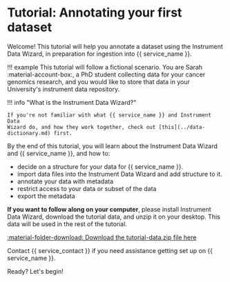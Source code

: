 # Tutorial: Annotating your first dataset

Welcome! This tutorial will help you annotate a dataset using the
Instrument Data Wizard, in preparation for ingestion into {{ service_name }}.

!!! example
    This tutorial will follow a fictional scenario. You are Sarah :material-account-box:, a PhD
    student collecting data for your cancer genomics research, and you would
    like to store that data in your University's instrument data
    repository.


!!! info "What is the Instrument Data Wizard?"

    If you're not familiar with what {{ service_name }} and Instrument Data
    Wizard do, and how they work together, check out [this](../data-dictionary.md) first.



By the end of this tutorial, you will learn about the Instrument Data
Wizard and {{ service_name }}, and how to:

-   decide on a structure for your data for {{ service_name }}.
-   import data files into the Instrument Data Wizard and add structure
    to it.
-   annotate your data with metadata
-   restrict access to your data or subset of the data
-   export the metadata

**If you want to follow along on your computer**, please install
Instrument Data Wizard, download the tutorial data, and unzip it on your
desktop. This data will be used in the rest of the tutorial.


[:material-folder-download: Download the tutorial-data.zip file here](../../assets/tutorial-data.zip)


Contact {{ service_contact }} if you need assistance getting set up on
{{ service_name }}.

Ready? Let's begin!

